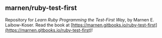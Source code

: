 ## marnen/ruby-test-first

Repository for _Learn ­Ruby P­rogram­ming t­he Tes­t-­First ­Way_, by Marnen E. Laibow-Koser. Read the book at [https://marnen.gitbooks.io/ruby-test-first](https://marnen.gitbooks.io/ruby-test-first)!
